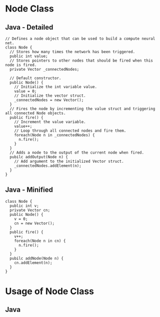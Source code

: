 # Node Class
## Java - Detailed
    // Defines a node object that can be used to build a compute neural net.
    class Node {
      // Stores how many times the network has been triggered.
      public int value;
      // Stores pointers to other nodes that should be fired when this node is fired.
      private Vector _connectedNodes;
      
      // Default constructor.
      public Node() {
        // Initialize the int variable value.
        value = 0;
        // Initialize the vector struct.
        _connectedNodes = new Vector();
      }
      // Fires the node by incrementing the value struct and triggering all connected Node objects.
      public fire() {
        // Increment the value variable.
        value++;
        // Loop through all connected nodes and fire them.
        foreach(Node n in _connectedNodes) {
          n.fire();
        }
      }
      // Adds a node to the output of the current node when fired.
      pubilc addOutput(Node n) {
        // Add argument to the initialized Vector struct.
        _connectedNodes.addElement(n);
      }
    }
## Java - Minified
    class Node {
      public int v;
      private Vector cn;
      public Node() {
        v = 0;
        cn = new Vector();
      }
      public fire() {
        v++;
        foreach(Node n in cn) {
          n.fire();
        }
      }
      pubilc addNode(Node n) {
        cn.addElement(n);
      }
    }
# Usage of Node Class
## Java

